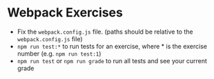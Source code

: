 # Webpack Exercises

* Fix the `webpack.config.js` file. (paths should be relative to the `webpack.config.js` file)
* `npm run test:*` to run tests for an exercise, where * is the exercise number (e.g. `npm run test:1`)
* `npm run test` or `npm run grade` to run all tests and see your current grade
